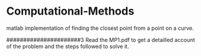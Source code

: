 # Computational-Methods
matlab implementation of finding the closest point from a point on a curve.

######################3
Read the MP1.pdf to get a detailled account of the problem and the steps followed to solve it.


